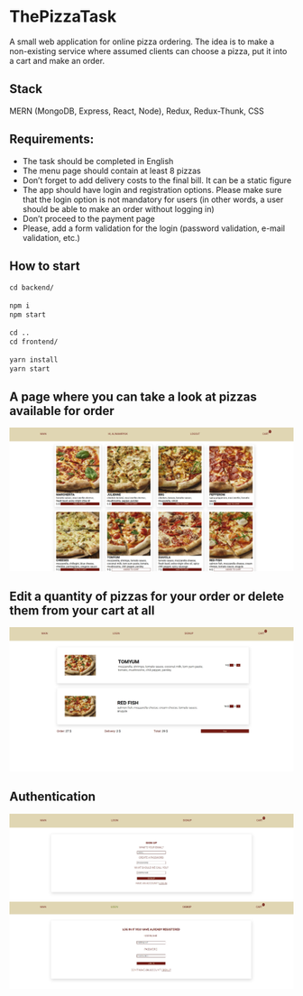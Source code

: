 # ThePizzaTask
A small web application for online pizza ordering. The
idea is to make a non-existing service where assumed clients can choose a pizza, put it into a cart and make an order.

## Stack
MERN (MongoDB, Express, React, Node), Redux, Redux-Thunk, CSS

## Requirements:
* The task should be completed in English
* The menu page should contain at least 8 pizzas
* Don’t forget to add delivery costs to the final bill. It can be a static figure
* The app should have login and registration options. Please make sure that the login option is not mandatory for users (in other words, a user should be able to make an order without logging in)
* Don’t proceed to the payment page
* Please, add a form validation for the login (password validation, e-mail validation, etc.)

## How to start

```
cd backend/ 

npm i
npm start

cd ..
cd frontend/

yarn install
yarn start
```

## A page where you can take a look at pizzas available for order 
![screenshot](./frontend/public/images/mainwithauth.jpg)

## Edit a quantity of pizzas for your order or delete them from your cart at all
![screenshot](./frontend/public/images/cart.jpg)

## Authentication
![screenshot](./frontend/public/images/signup.jpg)
![screenshot](./frontend/public/images/login.jpg)
